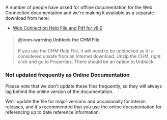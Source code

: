 ﻿A number of people have asked for offline documentation for the Web Connection documentation and we're making it available as a separate download from here:

* [Web Connection Help File and Pdf for v8.0](https://west-wind.com/files/wconnect-help-8.0.zip)

> #### @icon-warning Unblock the CHM File
> If you use the CHM Help File, it will need to be unblocked as it is considered unsafe from an Internet download. Unzip the CHM, right click and go to Properties. There should be an option to Unblock.

### Not updated frequently as Online Documentation
Please note that we don't update these files frequently, so they will always lag behind the online version of the documentation. 

We'll update the file for major versions and occasionally for interim releases, and it's recommended that you use the online documentation for referencing up to date reference information.